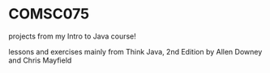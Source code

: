 # COMSC075
projects from my Intro to Java course!

lessons and exercises mainly from Think Java, 2nd Edition by Allen Downey and Chris Mayfield
